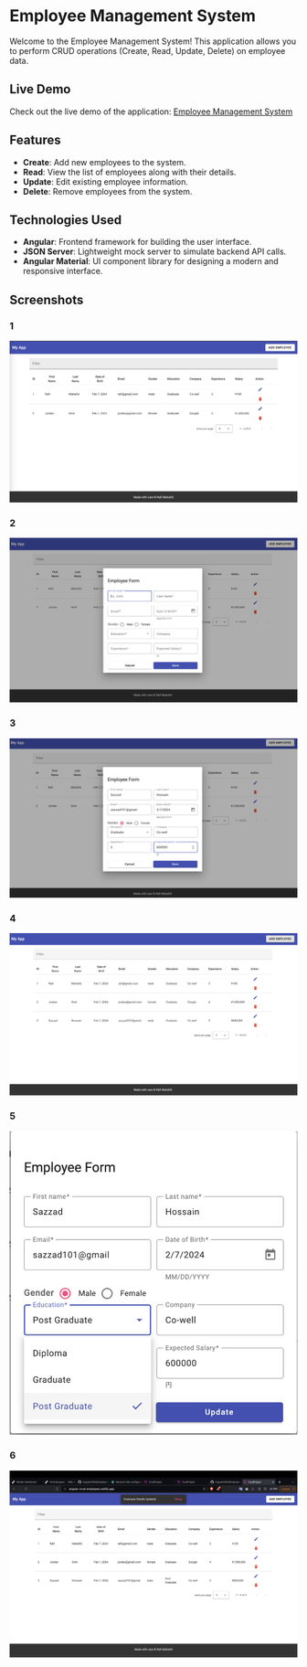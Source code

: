 # Employee Management System

Welcome to the Employee Management System! This application allows you to perform CRUD operations (Create, Read, Update, Delete) on employee data.

## Live Demo

Check out the live demo of the application: [Employee Management System](https://angular-crud-employees.netlify.app/)

## Features

- **Create**: Add new employees to the system.
- **Read**: View the list of employees along with their details.
- **Update**: Edit existing employee information.
- **Delete**: Remove employees from the system.

## Technologies Used

- **Angular**: Frontend framework for building the user interface.
- **JSON Server**: Lightweight mock server to simulate backend API calls.
- **Angular Material**: UI component library for designing a modern and responsive interface.

## Screenshots

### 1
![AngularCRUDEmployees](screenshots/S1.png)
### 2
![AngularCRUDEmployees](screenshots/S2.png)
### 3
![AngularCRUDEmployees](screenshots/S3.png)
### 4
![AngularCRUDEmployees](screenshots/S4.png)
### 5
![AngularCRUDEmployees](screenshots/S5.png)
### 6
![AngularCRUDEmployees](screenshots/S6.png)
